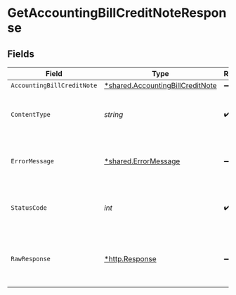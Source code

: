 # GetAccountingBillCreditNoteResponse


## Fields

| Field                                                                               | Type                                                                                | Required                                                                            | Description                                                                         |
| ----------------------------------------------------------------------------------- | ----------------------------------------------------------------------------------- | ----------------------------------------------------------------------------------- | ----------------------------------------------------------------------------------- |
| `AccountingBillCreditNote`                                                          | [*shared.AccountingBillCreditNote](../../models/shared/accountingbillcreditnote.md) | :heavy_minus_sign:                                                                  | Success                                                                             |
| `ContentType`                                                                       | *string*                                                                            | :heavy_check_mark:                                                                  | HTTP response content type for this operation                                       |
| `ErrorMessage`                                                                      | [*shared.ErrorMessage](../../models/shared/errormessage.md)                         | :heavy_minus_sign:                                                                  | Your API request was not properly authorized.                                       |
| `StatusCode`                                                                        | *int*                                                                               | :heavy_check_mark:                                                                  | HTTP response status code for this operation                                        |
| `RawResponse`                                                                       | [*http.Response](https://pkg.go.dev/net/http#Response)                              | :heavy_minus_sign:                                                                  | Raw HTTP response; suitable for custom response parsing                             |